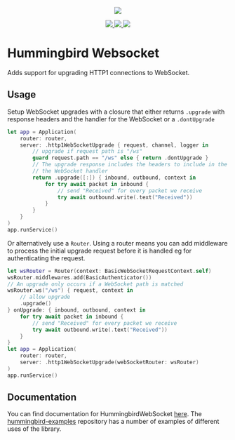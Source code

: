 <p align="center">
<picture>
  <source media="(prefers-color-scheme: dark)" srcset="https://github.com/hummingbird-project/hummingbird/assets/9382567/48de534f-8301-44bd-b117-dfb614909efd">
  <img src="https://github.com/hummingbird-project/hummingbird/assets/9382567/e371ead8-7ca1-43e3-8077-61d8b5eab879">
</picture>
</p>  
<p align="center">
<a href="https://swift.org">
  <img src="https://img.shields.io/badge/swift-5.10-brightgreen.svg"/>
</a>
<a href="https://github.com/hummingbird-project/hummingbird-websocket/actions?query=workflow%3ACI">
  <img src="https://github.com/hummingbird-project/hummingbird-websocket/actions/workflows/ci.yml/badge.svg?branch=main"/>
</a>
<a href="https://discord.gg/7ME3nZ7mP2">
  <img src="https://img.shields.io/badge/chat-discord-brightgreen.svg"/>
</a>
</p>

# Hummingbird Websocket

Adds support for upgrading HTTP1 connections to WebSocket. 

## Usage

Setup WebSocket upgrades with a closure that either returns `.upgrade` with response headers and the handler for the WebSocket or a `.dontUpgrade`
```swift
let app = Application(
    router: router,
    server: .http1WebSocketUpgrade { request, channel, logger in
        // upgrade if request path is "/ws"
        guard request.path == "/ws" else { return .dontUpgrade }
        // The upgrade response includes the headers to include in the response and 
        // the WebSocket handler
        return .upgrade([:]) { inbound, outbound, context in
            for try await packet in inbound {
                // send "Received" for every packet we receive
                try await outbound.write(.text("Received"))
            }
        }
    }
)
app.runService()
```
Or alternatively use a `Router`. Using a router means you can add middleware to process the initial upgrade request before it is handled eg for authenticating the request.
```swift
let wsRouter = Router(context: BasicWebSocketRequestContext.self)
wsRouter.middlewares.add(BasicAuthenticator())
// An upgrade only occurs if a WebSocket path is matched
wsRouter.ws("/ws") { request, context in
    // allow upgrade
    .upgrade()
} onUpgrade: { inbound, outbound, context in
    for try await packet in inbound {
        // send "Received" for every packet we receive
        try await outbound.write(.text("Received"))
    }
}
let app = Application(
    router: router,
    server: .http1WebSocketUpgrade(webSocketRouter: wsRouter)
)
app.runService()
```

## Documentation

You can find documentation for HummingbirdWebSocket [here](https://hummingbird-project.github.io/hummingbird-docs/2.0/documentation/hummingbirdwebsocket). The [hummingbird-examples](https://github.com/hummingbird-project/hummingbird-examples) repository has a number of examples of different uses of the library.
